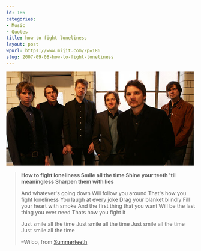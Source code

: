 ```yaml
---
id: 186
categories:
- Music
- Quotes
title: how to fight loneliness
layout: post
wpurl: https://www.mijit.com/?p=186
slug: 2007-09-08-how-to-fight-loneliness
---
```

<img src='/images/2007/09/wilco_07_low.jpg' alt='wilco' />

<blockquote><strong>How to fight loneliness
Smile all the time
Shine your teeth 'til meaningless
Sharpen them with lies</strong>

And whatever's going down
Will follow you around
That's how you fight loneliness
You laugh at every joke
Drag your blanket blindly
Fill your heart with smoke
And the first thing that you want
Will be the last thing you ever need
Thats how you fight it

Just smile all the time
Just smile all the time
Just smile all the time
Just smile all the time

–Wilco, from <a href="https://www.amazon.com/exec/obidos/ASIN/B00000I5JS/ref=nosim/mijitcom">Summerteeth</a></blockquote>
